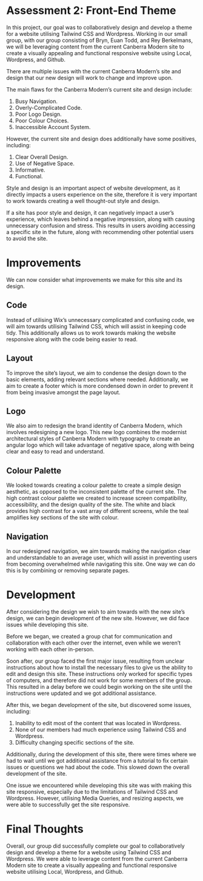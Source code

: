 # Assessment 2: Front-End Theme

In this project, our goal was to collaboratively design and develop a theme for a website utilising Tailwind CSS and Wordpress. Working in our small group, with our group consisting of Bryn, Euan Todd, and Rey Berkelmans, we will be leveraging content from the current Canberra Modern site to create a visually appealing and functional responsive website using Local, Wordpress, and Github.

There are multiple issues with the current Canberra Modern’s site and design that our new design will work to change and improve upon.

The main flaws for the Canberra Modern’s current site and design include:

1. Busy Navigation.
2. Overly-Complicated Code.
3. Poor Logo Design.
4. Poor Colour Choices.
5. Inaccessible Account System.

However, the current site and design does additionally have some positives, including:

1. Clear Overall Design.
2. Use of Negative Space.
4. Informative.
5. Functional.

Style and design is an important aspect of website development, as it directly impacts a users experience on the site, therefore it is very important to work towards creating a well thought-out style and design.

If a site has poor style and design, it can negatively impact a user’s experience, which leaves behind a negative impression, along with causing unnecessary confusion and stress. This results in users avoiding accessing a specific site in the future, along with recommending other potential users to avoid the site.

# Improvements

We can now consider what improvements we make for this site and its design.

## Code

Instead of utilising Wix’s unnecessary complicated and confusing code, we will aim towards utilising Tailwind CSS, which will assist in keeping code tidy. This additionally allows us to work towards making the website responsive along with the code being easier to read.

## Layout

To improve the site’s layout, we aim to condense the design down to the basic elements, adding relevant sections where needed. Additionally, we aim to create a footer which is more condensed down in order to prevent it from being invasive amongst the page layout.

## Logo

We also aim to redesign the brand identity of Canberra Modern, which involves redesigning a new logo. This new logo combines the modernist architectural styles of Canberra Modern with typography to create an angular logo which will take advantage of negative space, along with being clear and easy to read and understand.

## Colour Palette

We looked towards creating a colour palette to create a simple design aesthetic, as opposed to the inconsistent palette of the current site. The high contrast colour palette we created to increase screen compatibility, accessibility, and the design quality of the site. The white and black provides high contrast for a vast array of different screens, while the teal amplifies key sections of the site with colour.

## Navigation

In our redesigned navigation, we aim towards making the navigation clear and understandable to an average user, which will assist in preventing users from becoming overwhelmed while navigating this site. One way we can do this is by combining or removing separate pages.

# Development

After considering the design we wish to aim towards with the new site’s design, we can begin development of the new site. However, we did face issues while developing this site.

Before we began, we created a group chat for communication and collaboration with each other over the internet, even while we weren’t working with each other in-person.

Soon after, our group faced the first major issue, resulting from unclear instructions about how to install the necessary files to give us the ability to edit and design this site. These instructions only worked for specific types of computers, and therefore did not work for some members of the group. This resulted in a delay before we could begin working on the site until the instructions were updated and we got additional assistance.

After this, we began development of the site, but discovered some issues, including:

1. Inability to edit most of the content that was located in Wordpress.
2. None of our members had much experience using Tailwind CSS and Wordpress.
3. Difficulty changing specific sections of the site.

Additionally, during the development of this site, there were times where we had to wait until we got additional assistance from a tutorial to fix certain issues or questions we had about the code. This slowed down the overall development of the site.

One issue we encountered while developing this site was with making this site responsive, especially due to the limitations of Tailwind CSS and Wordpress. However, utilising Media Queries, and resizing aspects, we were able to successfully get the site responsive.

# Final Thoughts

Overall, our group did successfully complete our goal to collaboratively design and develop a theme for a website using Tailwind CSS and Wordpress. We were able to leverage content from the current Canberra Modern site to create a visually appealing and functional responsive website utilising Local, Wordpress, and Github.